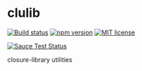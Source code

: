# clulib

[![Build status](https://img.shields.io/travis/b-strauss/clulib/master.svg)](https://travis-ci.org/b-strauss/clulib)
[![npm version](https://img.shields.io/npm/v/clulib.svg)](https://www.npmjs.com/package/clulib)
[![MIT license](https://img.shields.io/badge/license-MIT_License-yellow.svg)](https://github.com/b-strauss/clulib/blob/master/LICENSE)

[![Sauce Test Status](https://saucelabs.com/browser-matrix/b-strauss.svg)](https://saucelabs.com/u/b-strauss)

closure-library utilities